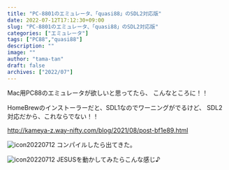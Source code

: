 ```yaml
---
title: "PC-8801のエミュレータ、「quasi88」のSDL2対応版"
date: 2022-07-12T17:12:30+09:00
slug: "PC-8801のエミュレータ、「quasi88」のSDL2対応版"
categories: ["エミュレータ"]
tags: ["PC88","quasi88"]
description: ""
image: ""
author: "tama-tan"
draft: false
archives: ["2022/07"]
---
```


Mac用PC88のエミュレータが欲しいと思ってたら、
こんなところに！！

HomeBrewのインストーラーだと、SDL1なのでワーニングがでるけど、
SDL2対応だから、これならでない！！

http://kameya-z.way-nifty.com/blog/2021/08/post-bf1e89.html

![icon20220712](../img/icon20220712.png)
コンパイルしたら出てきた。

![icon20220712](../img/JESUS-pic1.png)
JESUSを動かしてみたらこんな感じ♪

